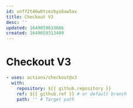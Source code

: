 ```yaml
---
id: unff2t46w0tcezbyo8aw5av
title: Checkout V3
desc: ''
updated: 1649059633666
created: 1649059313409
---
```


# Checkout V3

```yaml
- uses: actions/checkout@v3
  with:
    repository: ${{ github.repository }}
    ref: ${{ github.ref }} # or default branch
    path: '' # Target path
```
